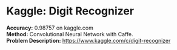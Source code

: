 # Kaggle: Digit Recognizer

**Accuracy:** 0.98757 on kaggle.com<br>
**Method:** Convolutional Neural Network with Caffe.<br>
**Problem Description:** https://www.kaggle.com/c/digit-recognizer
